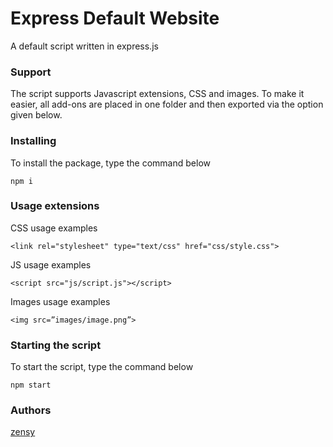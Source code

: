 # Express Default Website
A default script written in express.js

### Support

The script supports Javascript extensions, CSS and images. To make it easier, all add-ons are placed in one folder and then exported via the option given below.

### Installing

To install the package, type the command below

```
npm i
```

### Usage extensions

CSS usage examples

```
<link rel="stylesheet" type="text/css" href="css/style.css">
```

JS usage examples

```
<script src="js/script.js"></script>
```

Images usage examples

```
<img src=”images/image.png”>
```

### Starting the script

To start the script, type the command below

```
npm start
```

### Authors

[zensy](https://github.com/zensyz)
